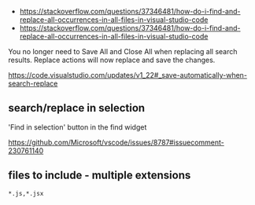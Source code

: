 - https://stackoverflow.com/questions/37346481/how-do-i-find-and-replace-all-occurrences-in-all-files-in-visual-studio-code
- https://stackoverflow.com/questions/37346481/how-do-i-find-and-replace-all-occurrences-in-all-files-in-visual-studio-code

You no longer need to Save All and Close All when replacing all search results. Replace actions will now replace and save the changes.

https://code.visualstudio.com/updates/v1_22#_save-automatically-when-search-replace

## search/replace in selection

'Find in selection' button in the find widget

https://github.com/Microsoft/vscode/issues/8787#issuecomment-230761140

## files to include - multiple extensions

`*.js,*.jsx`
